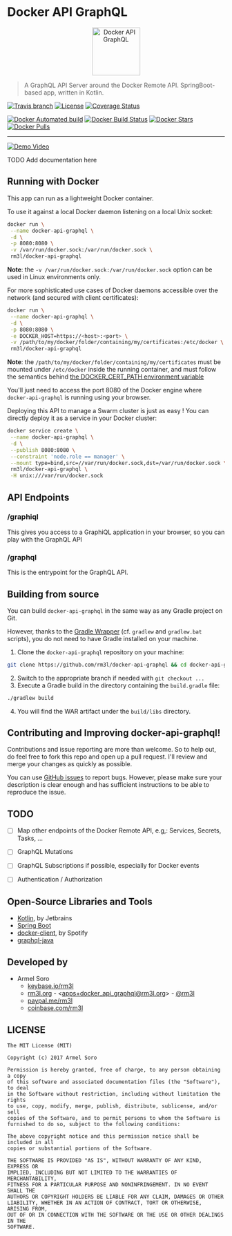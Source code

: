 # Docker API GraphQL

<p align="center"><img src="https://raw.githubusercontent.com/rm3l/docker-api-graphql/master/assets/docker-api-graphql.png" width=111 alt="Docker API GraphQL"></p>

> A GraphQL API Server around the Docker Remote API. SpringBoot-based app, written in Kotlin.

[![Travis branch](https://img.shields.io/travis/rm3l/docker-api-graphql/master.svg)](https://travis-ci.org/rm3l/docker-api-graphql) 
[![License](https://img.shields.io/badge/license-MIT-green.svg?style=flat)](https://github.com/rm3l/docker-api-graphql/blob/master/LICENSE)
[![Coverage Status](https://coveralls.io/repos/github/rm3l/docker-api-graphql/badge.svg?branch=master)](https://coveralls.io/github/rm3l/docker-api-graphql?branch=master)  

[![Docker Automated build](https://img.shields.io/docker/automated/rm3l/docker-api-graphql.svg)](https://hub.docker.com/r/rm3l/docker-api-graphql) 
[![Docker Build Status](https://img.shields.io/docker/build/rm3l/docker-api-graphql.svg)](https://hub.docker.com/r/rm3l/docker-api-graphql) 
[![Docker Stars](https://img.shields.io/docker/stars/rm3l/docker-api-graphql.svg)](https://hub.docker.com/r/rm3l/docker-api-graphql) 
[![Docker Pulls](https://img.shields.io/docker/pulls/rm3l/docker-api-graphql.svg)](https://hub.docker.com/r/rm3l/docker-api-graphql)

---

[![Demo Video](https://raw.githubusercontent.com/rm3l/docker-api-graphql/master/assets/docker-api-graphql-video-screenshot.png)](https://youtu.be/iSmBXnNo6VQ "Demo Video for Docker API GraphQL")

<!--
<p align="center"><img src="https://raw.githubusercontent.com/rm3l/docker-api-graphql/master/assets/docker-api-graphiql.png" width=768 alt="Docker API GraphQL"></p>
-->

TODO Add documentation here

## Running with Docker

This app can run as a lightweight Docker container.

To use it against a local Docker daemon listening on a local Unix socket: 
```bash
docker run \
 --name docker-api-graphql \
 -d \
 -p 8080:8080 \
 -v /var/run/docker.sock:/var/run/docker.sock \
 rm3l/docker-api-graphql
```

<b>Note</b>: the `-v /var/run/docker.sock:/var/run/docker.sock` option can be used in Linux environments only.

For more sophisticated use cases of Docker daemons accessible over the network (and secured with client certificates):
```bash
docker run \
 --name docker-api-graphql \
 -d \
 -p 8080:8080 \
 -e DOCKER_HOST=https://<host>:<port> \
 -v /path/to/my/docker/folder/containing/my/certificates:/etc/docker \
 rm3l/docker-api-graphql
```

<b>Note</b>: the `/path/to/my/docker/folder/containing/my/certificates` must be mounted under `/etc/docker` inside the running container, and must follow the semantics behind [the DOCKER_CERT_PATH environment variable](https://docs.docker.com/articles/https/#client-modes)  

You'll just need to access the port 8080 of the Docker engine where `docker-api-graphql` is running using your browser. 

Deploying this API to manage a Swarm cluster is just as easy ! You can directly deploy it as a service in your Docker cluster:
```bash
docker service create \
 --name docker-api-graphql \
 -d \
 --publish 8080:8080 \
 --constraint 'node.role == manager' \
 --mount type=bind,src=//var/run/docker.sock,dst=/var/run/docker.sock \
 rm3l/docker-api-graphql \
 -H unix:///var/run/docker.sock
```

## API Endpoints

### /graphiql

This gives you access to a GraphiQL application in your browser, so you can play with the GraphQL API

### /graphql

This is the entrypoint for the GraphQL API.


## Building from source

You can build `docker-api-graphql` in the same way as any Gradle project on Git.

However, thanks to the [Gradle Wrapper](https://docs.gradle.org/3.3/userguide/gradle_wrapper.html) (cf. `gradlew` and `gradlew.bat` scripts), 
you do not need to have Gradle installed on your machine.

1. Clone the `docker-api-graphql` repository on your machine:
```bash
git clone https://github.com/rm3l/docker-api-graphql && cd docker-api-graphql
```
2. Switch to the appropriate branch if needed with `git checkout ...`
3. Execute a Gradle build in the directory containing the `build.gradle` file:
```bash
./gradlew build
```
4. You will find the WAR artifact under the `build/libs` directory.

## Contributing and Improving docker-api-graphql!

Contributions and issue reporting are more than welcome. 
So to help out, do feel free to fork this repo and open up a pull request. 
I'll review and merge your changes as quickly as possible.

You can use [GitHub issues](https://github.com/rm3l/docker-api-graphql/issues) to report bugs. 
However, please make sure your description is clear enough and has sufficient instructions 
to be able to reproduce the issue.

[comment]: <> (See CONTRIBUTING.md for more on contributing to this Github project.)


## TODO

* [ ] Map other endpoints of the Docker Remote API, e.g,: Services, Secrets, Tasks, ...
* [ ] GraphQL Mutations
* [ ] GraphQL Subscriptions if possible, especially for Docker events
* [ ] Authentication / Authorization


## Open-Source Libraries and Tools

* [Kotlin](https://kotlinlang.org/), by Jetbrains
* [Spring Boot](https://projects.spring.io/spring-boot/)
* [docker-client](https://github.com/spotify/docker-client), by Spotify
* [graphql-java](https://github.com/graphql-java/graphql-java)


## Developed by

* Armel Soro
  * [keybase.io/rm3l](https://keybase.io/rm3l)
  * [rm3l.org](https://rm3l.org) - &lt;apps+docker_api_graphql@rm3l.org&gt; - [@rm3l](https://twitter.com/rm3l)
  * [paypal.me/rm3l](https://paypal.me/rm3l)
  * [coinbase.com/rm3l](https://www.coinbase.com/rm3l)


## LICENSE

    The MIT License (MIT)
    
    Copyright (c) 2017 Armel Soro
    
    Permission is hereby granted, free of charge, to any person obtaining a copy
    of this software and associated documentation files (the "Software"), to deal
    in the Software without restriction, including without limitation the rights
    to use, copy, modify, merge, publish, distribute, sublicense, and/or sell
    copies of the Software, and to permit persons to whom the Software is
    furnished to do so, subject to the following conditions:
    
    The above copyright notice and this permission notice shall be included in all
    copies or substantial portions of the Software.
    
    THE SOFTWARE IS PROVIDED "AS IS", WITHOUT WARRANTY OF ANY KIND, EXPRESS OR
    IMPLIED, INCLUDING BUT NOT LIMITED TO THE WARRANTIES OF MERCHANTABILITY,
    FITNESS FOR A PARTICULAR PURPOSE AND NONINFRINGEMENT. IN NO EVENT SHALL THE
    AUTHORS OR COPYRIGHT HOLDERS BE LIABLE FOR ANY CLAIM, DAMAGES OR OTHER
    LIABILITY, WHETHER IN AN ACTION OF CONTRACT, TORT OR OTHERWISE, ARISING FROM,
    OUT OF OR IN CONNECTION WITH THE SOFTWARE OR THE USE OR OTHER DEALINGS IN THE
    SOFTWARE.

